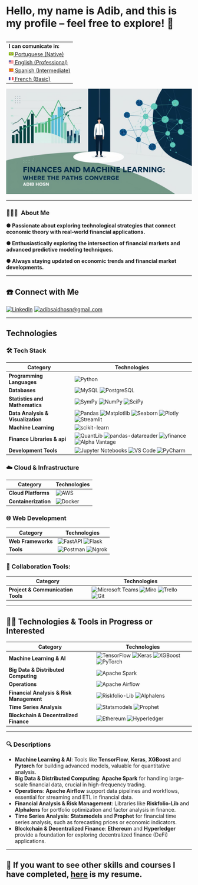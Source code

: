 # Hello, my name is Adib, and this is my profile – feel free to explore! 👋

<table align="right">
  <tr><td><strong> I can comunicate in: <strong></td></tr>
  <tr><td><a href="README_pt.md"><img src="imagens/br-flag.png" height="13"> Portuguese (Native)</a></td></tr>
  <tr><td><a href="README.md"><img src="imagens/us-flag.png" height="13"> English (Professional)</a></td></tr>
  <tr><td><a href="README_es.md"><img src="imagens/sp-flag.png" height="13"> Spanish (Intermediate)</a></td></tr>
  <tr><td><a href="README_fr.md"><img src="imagens/fr-flag.png" height="13"> French (Basic)</a></td></tr>
</table>

<img src="https://github.com/adibhosn/Adib-s_ReadMe/blob/main/adib_image.jpg?raw=true" alt="Cover" width="600">

---


### 🙋🏻‍♂️  About Me

**● Passionate about exploring technological strategies that connect economic theory with real-world financial applications.**
 
**● Enthusiastically exploring the intersection of financial markets and advanced predictive modeling techniques.**
 
**● Always staying updated on economic trends and financial market developments.**

---
## ☎️ Connect with Me


[![LinkedIn](https://img.shields.io/badge/LinkedIn-%230077B5.svg?style=for-the-badge&logo=linkedin&logoColor=white)](https://www.linkedin.com/in/adibhosn/)  [![adibsaidhosn@gmail.com](https://img.shields.io/badge/adibsaidhosn@gmail.com-D14836.svg?style=for-the-badge&logo=gmail&logoColor=white)](mailto:adibsaidhosn@gmail.com)


---
## Technologies


### 🛠️ Tech Stack

| **Category**                   | **Technologies**                                                                                                         |
|--------------------------------|---------------------------------------------------------------------------------------------------------------------------|
| **Programming Languages**       | ![Python](https://img.shields.io/badge/Python-3776AB?style=for-the-badge&logo=python&logoColor=white)                      |
| **Databases**                  | ![MySQL](https://img.shields.io/badge/MySQL-4479A1?style=for-the-badge&logo=mysql&logoColor=white)                         ![PostgreSQL](https://img.shields.io/badge/PostgreSQL-336791?style=for-the-badge&logo=postgresql&logoColor=white) |
| **Statistics and Mathematics** | ![SymPy](https://img.shields.io/badge/SymPy-3B5526?style=for-the-badge&logo=sympy&logoColor=white)                         ![NumPy](https://img.shields.io/badge/NumPy-013243?style=for-the-badge&logo=numpy&logoColor=white)                     ![SciPy](https://img.shields.io/badge/SciPy-8CAAE6?style=for-the-badge&logo=scipy&logoColor=white)                    |
| **Data Analysis & Visualization** | ![Pandas](https://img.shields.io/badge/Pandas-150458?style=for-the-badge&logo=pandas&logoColor=white)                  ![Matplotlib](https://img.shields.io/badge/Matplotlib-006400?style=for-the-badge&logoColor=white)                     ![Seaborn](https://img.shields.io/badge/Seaborn-3776AB?style=for-the-badge&logoColor=white)                           ![Plotly](https://img.shields.io/badge/Plotly-3F4F75?style=for-the-badge&logo=plotly&logoColor=white)                ![Streamlit](https://img.shields.io/badge/Streamlit-FF4B4B?style=for-the-badge&logo=streamlit&logoColor=white)       |          
| **Machine Learning**           | ![scikit-learn](https://img.shields.io/badge/scikit--learn-F7931E?style=for-the-badge&logoColor=white)                     |
| **Finance Libraries & api**          | ![QuantLib](https://img.shields.io/badge/QuantLib-3B5526?style=for-the-badge&logoColor=white)                             ![pandas-datareader](https://img.shields.io/badge/Pandas--DataReader-150458?style=for-the-badge&logo=pandas&logoColor=white) ![yfinance](https://img.shields.io/badge/YFinance-003399?style=for-the-badge&logo=yahoo&logoColor=white) ![Alpha Vantage](https://img.shields.io/badge/Alpha%20Vantage-40E0D0?style=for-the-badge&logo=alphavantage&logoColor=white)|
| **Development Tools**          |                                                ![Jupyter Notebooks](https://img.shields.io/badge/Jupyter-F37626?style=for-the-badge&logo=jupyter&logoColor=white)   ![VS Code](https://img.shields.io/badge/VS%20Code-0078D4?style=for-the-badge&logo=visual-studio-code&logoColor=white) ![PyCharm](https://img.shields.io/badge/PyCharm-000000?style=for-the-badge&logo=pycharm&logoColor=white)             |

### ☁️ Cloud & Infrastructure
| **Category**                   | **Technologies**                                                                                                         |
|--------------------------------|---------------------------------------------------------------------------------------------------------------------------|
| **Cloud Platforms**            | ![AWS](https://img.shields.io/badge/AWS-232F3E?style=for-the-badge&logo=amazon-aws&logoColor=white)                        |
| **Containerization**           | ![Docker](https://img.shields.io/badge/Docker-2496ED?style=for-the-badge&logo=docker&logoColor=white)                     |

### 🌐 Web Development
| **Category**                   | **Technologies**                                                                                                         |
|--------------------------------|---------------------------------------------------------------------------------------------------------------------------|
| **Web Frameworks**             | ![FastAPI](https://img.shields.io/badge/FastAPI-009688?style=for-the-badge&logo=fastapi&logoColor=white)                 ![Flask](https://img.shields.io/badge/Flask-000000?style=for-the-badge&logo=flask&logoColor=white)                   |
| **Tools**                | ![Postman](https://img.shields.io/badge/Postman-FF6C37?style=for-the-badge&logo=postman&logoColor=white) ![Ngrok](https://img.shields.io/badge/Ngrok-1F1E37?style=for-the-badge&logo=ngrok&logoColor=white)                  |

### 🤝 Collaboration Tools:
| **Category**                   | **Technologies**                                                                                                         |
|--------------------------------|---------------------------------------------------------------------------------------------------------------------------|
| **Project & Communication Tools** | ![Microsoft Teams](https://img.shields.io/badge/Microsoft%20Teams-6264A7?style=for-the-badge&logo=microsoft-teams&logoColor=white) ![Miro](https://img.shields.io/badge/Miro-FFD02F?style=for-the-badge&logo=miro&logoColor=050036)               ![Trello](https://img.shields.io/badge/Trello-0052CC?style=for-the-badge&logo=trello&logoColor=white) ![Git](https://img.shields.io/badge/Git-F05032?style=for-the-badge&logo=git&logoColor=white)           |


---

## 🧑‍🎓 Technologies & Tools in Progress or Interested

| **Category**                     | **Technologies**                                                                                                           |
|----------------------------------|-----------------------------------------------------------------------------------------------------------------------------|
| **Machine Learning & AI**        | ![TensorFlow](https://img.shields.io/badge/TensorFlow-FF6F00?style=for-the-badge&logo=tensorflow&logoColor=white)           ![Keras](https://img.shields.io/badge/Keras-D00000?style=for-the-badge&logo=keras&logoColor=white)                   ![XGBoost](https://img.shields.io/badge/XGBoost-AA4A44?style=for-the-badge&logo=xgboost&logoColor=white) ![PyTorch](https://img.shields.io/badge/PyTorch-EE4C2C?style=for-the-badge&logo=pytorch&logoColor=white)|
| **Big Data & Distributed Computing** | ![Apache Spark](https://img.shields.io/badge/Apache%20Spark-E25A1C?style=for-the-badge&logo=apachespark&logoColor=white) |
| **Operations**             | ![Apache Airflow](https://img.shields.io/badge/Apache%20Airflow-017CEE?style=for-the-badge&logo=apacheairflow&logoColor=white) |
| **Financial Analysis & Risk Management** | ![Riskfolio-Lib](https://img.shields.io/badge/Riskfolio--Lib-FFDD00?style=for-the-badge&logoColor=white)             ![Alphalens](https://img.shields.io/badge/Alphalens-003366?style=for-the-badge&logoColor=white)                      |
| **Time Series Analysis**         | ![Statsmodels](https://img.shields.io/badge/Statsmodels-3776AB?style=for-the-badge&logoColor=white)                        ![Prophet](https://img.shields.io/badge/Prophet-4B0082?style=for-the-badge&logoColor=white)                          |
| **Blockchain & Decentralized Finance** | ![Ethereum](https://img.shields.io/badge/Ethereum-3C3C3D?style=for-the-badge&logo=ethereum&logoColor=white)         ![Hyperledger](https://img.shields.io/badge/Hyperledger-2F3134?style=for-the-badge&logo=hyperledger&logoColor=white) |
---
### 🔍 Descriptions
- **Machine Learning & AI**: Tools like **TensorFlow**, **Keras**, **XGBoost** and **Pytorch** for building advanced models, valuable for quantitative analysis.
- **Big Data & Distributed Computing**: **Apache Spark**  for handling large-scale financial data, crucial in high-frequency trading.
- **Operations**: **Apache Airflow** support data pipelines and workflows, essential for streaming and ETL in financial data.
- **Financial Analysis & Risk Management**: Libraries like **Riskfolio-Lib** and **Alphalens** for portfolio optimization and factor analysis in finance.
- **Time Series Analysis**: **Statsmodels** and **Prophet** for financial time series analysis, such as forecasting prices or economic indicators.
- **Blockchain & Decentralized Finance**: **Ethereum** and **Hyperledger** provide a foundation for exploring decentralized finance (DeFi) applications.

---

## 👀 If you want to see other skills and courses I have completed, [here](https://github.com/adibhosn/adibhosn/blob/main/AdibSaidResume.pdf) is my resume.
